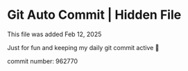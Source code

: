 # Git Auto Commit | Hidden File

This file was added Feb 12, 2025

Just for fun and keeping my daily git commit active 🤪

commit number: 962770
